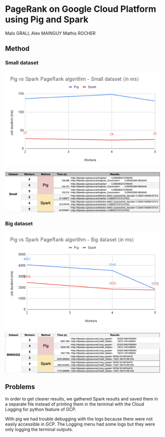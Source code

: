# PageRank on Google Cloud Platform using Pig and Spark

Malo GRALL
Alex MAINGUY
Mathis ROCHER

## Method

### Small dataset
![Pig vs Spark PageRank algorithm - Small dataset (in ms)](./images/vs-small.png)

![Pig vs Spark PageRank algorithm - Table Small dataset](./images/table-small.png)

### Big dataset
![Pig vs Spark PageRank algorithm - Big dataset (in ms)](./images/vs-big.png)

![Pig vs Spark PageRank algorithm - Table Big dataset](./images/table-big.png)

## Problems 

In order to get clearer results, we gathered Spark results and saved them in a separate file instead of printing them in the terminal with the Cloud Logging for python feature of GCP.

With pig we had trouble debugging with the logs because there were not easily accessible in GCP. The Logging menu had some logs but they were only logging the terminal outputs.
